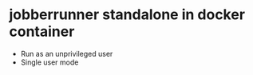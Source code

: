 jobberrunner standalone in docker container
==============================================

* Run as an unprivileged user
* Single user mode